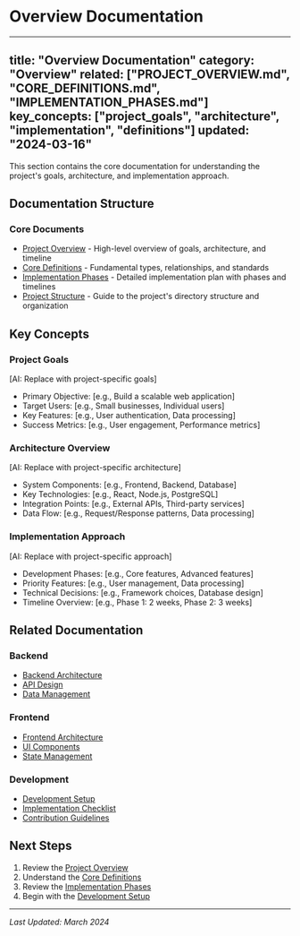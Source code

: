 # Overview Documentation

---
title: "Overview Documentation"
category: "Overview"
related: ["PROJECT_OVERVIEW.md", "CORE_DEFINITIONS.md", "IMPLEMENTATION_PHASES.md"]
key_concepts: ["project_goals", "architecture", "implementation", "definitions"]
updated: "2024-03-16"
---

This section contains the core documentation for understanding the project's goals, architecture, and implementation approach.

## Documentation Structure

### Core Documents
- [Project Overview](PROJECT_OVERVIEW.md) - High-level overview of goals, architecture, and timeline
- [Core Definitions](CORE_DEFINITIONS.md) - Fundamental types, relationships, and standards
- [Implementation Phases](IMPLEMENTATION_PHASES.md) - Detailed implementation plan with phases and timelines
- [Project Structure](PROJECT_STRUCTURE.md) - Guide to the project's directory structure and organization

## Key Concepts

### Project Goals
[AI: Replace with project-specific goals]
- Primary Objective: [e.g., Build a scalable web application]
- Target Users: [e.g., Small businesses, Individual users]
- Key Features: [e.g., User authentication, Data processing]
- Success Metrics: [e.g., User engagement, Performance metrics]

### Architecture Overview
[AI: Replace with project-specific architecture]
- System Components: [e.g., Frontend, Backend, Database]
- Key Technologies: [e.g., React, Node.js, PostgreSQL]
- Integration Points: [e.g., External APIs, Third-party services]
- Data Flow: [e.g., Request/Response patterns, Data processing]

### Implementation Approach
[AI: Replace with project-specific approach]
- Development Phases: [e.g., Core features, Advanced features]
- Priority Features: [e.g., User management, Data processing]
- Technical Decisions: [e.g., Framework choices, Database design]
- Timeline Overview: [e.g., Phase 1: 2 weeks, Phase 2: 3 weeks]

## Related Documentation

### Backend
- [Backend Architecture](../backend/ARCHITECTURE.md)
- [API Design](../backend/api/API_ARCHITECTURE.md)
- [Data Management](../backend/data/DATA_ARCHITECTURE.md)

### Frontend
- [Frontend Architecture](../frontend/ARCHITECTURE.md)
- [UI Components](../frontend/ui/COMPONENT_LIBRARY.md)
- [State Management](../frontend/STATE_MANAGEMENT.md)

### Development
- [Development Setup](../development/SETUP.md)
- [Implementation Checklist](../development/IMPLEMENTATION_CHECKLIST.md)
- [Contribution Guidelines](../development/CONTRIBUTING.md)

## Next Steps

1. Review the [Project Overview](PROJECT_OVERVIEW.md)
2. Understand the [Core Definitions](CORE_DEFINITIONS.md)
3. Review the [Implementation Phases](IMPLEMENTATION_PHASES.md)
4. Begin with the [Development Setup](../development/SETUP.md)

---

*Last Updated: March 2024* 